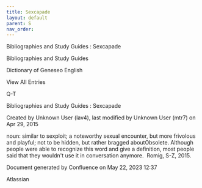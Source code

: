 ```yaml
---
title: Sexcapade
layout: default
parent: S
nav_order:
---
```


Bibliographies and Study Guides : Sexcapade

Bibliographies and Study Guides

Dictionary of Geneseo English

View All Entries

Q-T

Bibliographies and Study Guides : Sexcapade

Created by  Unknown User (lav4), last modified by  Unknown User (mtr7) on Apr 29, 2015

noun: similar to sexploit; a noteworthy sexual encounter, but more frivolous and playful; not to be hidden, but rather bragged aboutObsolete. Although people were able to recognize this word and give a definition, most people said that they wouldn't use it in conversation anymore.  Romig, S-Z, 2015.

Document generated by Confluence on May 22, 2023 12:37

Atlassian
